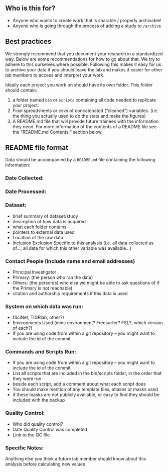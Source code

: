 ## Who is this for?
   - Anyone who wants to create work that is sharable / properly archivable!
   - Anyone who is going through the process of adding a study to `/archive`

## Best practices
We strongly recommend that you document your research in a standardized way. Below are some recommendations for how to go about that. We try to adhere to this ourselves where possible. Following this makes it easy for us to archive your data if you should leave the lab and makes it easier for other lab members to access and interpret your work.

Ideally each project you work on should have its own folder. This folder should contain:
1. a folder named `bin` or `scripts` containing all code needed to replicate your project.
2. Final spreadsheets or csvs of concatenated (“cleaned”) variables. (i.e. the thing you actually used to do the stats and make the figures)
3. A README.md  file that will provide future trainees with the information they need. For more information of the contents of a README file see the “README.md Contents “ section below.

## README file format
Data should be accompanied by a `README.md` file containing the following information:

### Date Collected:
### Date Processed:
### Dataset: 

* brief summary of dataset/study
* description of how data is acquired
* what each folder contains 
* pointers to external data used
* Location of the raw data
* Inclusion Exclusion Specific to this analysis  (i.e. all data collected as of..., all data for which this other variable was available...)

### Contact People (Include name and email addresses) 
* Principal Investigator
* Primary: (the person who ran the data)
* Others: (the person(s) who else we might be able to ask questions of if the Primary is not reachable)
* citation and authorship requirements if this data is used

### System on which data was run: 
* (SciNet, TIGRlab, other?)
* Environments Used (minc environment? Freesurfer? FSL?, which version of each?)
 * If you are using code from within a git repository – you might want to include the id of the commit

### Commands and Scripts Run: 
* If you are using code from within a git repository – you might want to include the id of the commit
* List all scripts that are included in the bin/scripts folder, in the order that they were run
 * beside each script, add a comment about what each script does
* You should make mention of any template files, atlases or masks used 
* if these masks are not publicly available, or easy to find they should be included with the backup

### Quality Control:
* Who did quality control?
* Date Quality Control was completed
* Link to the QC file

### Specific Notes: 
Anything else you think a future lab member should know about this analysis before calculating new values

